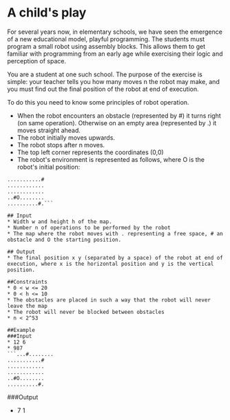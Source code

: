 # A child's play
For several years now, in elementary schools, we have seen the emergence of a new educational model, playful programming. The students must program a small robot using assembly blocks. This allows them to get familiar with programming from an early age while exercising their logic and perception of space.

You are a student at one such school. The purpose of the exercise is simple: your teacher tells you how many moves n the robot may make, and you must find out the final position of the robot at end of execution.

To do this you need to know some principles of robot operation.
* When the robot encounters an obstacle (represented by #) it turns right (on same operation). Otherwise on an empty area (represented by .) it moves straight ahead.
* The robot initially moves upwards.
* The robot stops after n moves.
* The top left corner represents the coordinates (0,0)
* The robot's environment is represented as follows, where O is the robot's initial position:

```...#........
...........#
............
............
..#O........
..........#.```

## Input
* Width w and height h of the map.
* Number n of operations to be performed by the robot
* The map where the robot moves with . representing a free space, # an obstacle and O the starting position.

## Output
* The final position x y (separated by a space) of the robot at end of execution, where x is the horizontal position and y is the vertical position.

##Constraints
* 0 < w <= 20
* 0 < h <= 10
* The obstacles are placed in such a way that the robot will never leave the map
* The robot will never be blocked between obstacles
* n < 2^53

##Example
###Input
* 12 6
* 987
```...#........
...........#
............
............
..#O........
..........#.
```
###Output
* 7 1